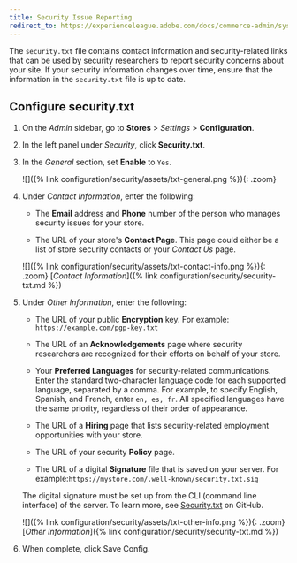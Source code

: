 ```yaml
---
title: Security Issue Reporting
redirect_to: https://experienceleague.adobe.com/docs/commerce-admin/systems/security/security-issue-reporting.html
---
```


The `security.txt` file contains contact information and security-related links that can be used by security researchers to report security concerns about your site. If your security information changes over time, ensure that the information in the `security.txt` file is up to date.

## Configure security.txt

1. On the _Admin_ sidebar, go to **Stores** > _Settings_ > **Configuration**.

1. In the left panel under _Security_, click **Security.txt**.

1. In the _General_ section, set **Enable** to `Yes`.

   ![]({% link configuration/security/assets/txt-general.png %}){: .zoom}

1. Under _Contact Information_, enter the following:

   - The **Email** address and **Phone** number of the person who manages security issues for your store.

   - The URL of your store's **Contact Page**. This page could either be a list of store security contacts or your _Contact Us_ page.

   ![]({% link configuration/security/assets/txt-contact-info.png %}){: .zoom}
   [_Contact Information_]({% link configuration/security/security-txt.md %})

1. Under _Other Information_, enter the following:

   - The URL of your public **Encryption** key. For example: `https://example.com/pgp-key.txt`

   - The URL of an **Acknowledgements** page where security researchers are recognized for their efforts on behalf of your store.

   - Your **Preferred Languages** for security-related communications. Enter the standard two-character [language code](https://en.wikipedia.org/wiki/List_of_ISO_639-1_codes) for each supported language, separated by a comma. For example, to specify English, Spanish, and French, enter `en, es, fr`. All specified languages have the same priority, regardless of their order of appearance.

   - The URL of a **Hiring** page that lists security-related employment opportunities with your store.

   - The URL of your security **Policy** page.

   - The URL of a digital **Signature** file that is saved on your server. For example:`https://mystore.com/.well-known/security.txt.sig`

   The digital signature must be set up from the CLI (command line interface) of the server. To learn more, see [Security.txt](https://github.com/magento/security-package/blob/1.0-develop/Securitytxt/README.md) on GitHub.

   ![]({% link configuration/security/assets/txt-other-info.png %}){: .zoom}
   [_Other Information_]({% link configuration/security/security-txt.md %})

1. When complete, click <span class="btn">Save Config</span>.
